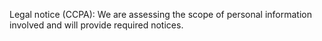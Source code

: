 Legal notice (CCPA): We are assessing the scope of personal information involved and will provide required notices.
